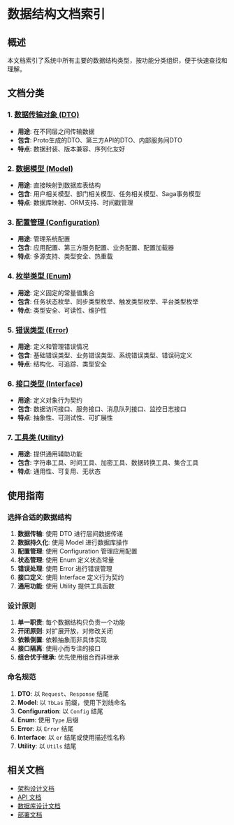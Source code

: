 # 数据结构文档索引

## 概述
本文档索引了系统中所有主要的数据结构类型，按功能分类组织，便于快速查找和理解。

## 文档分类

### 1. [数据传输对象 (DTO)](01-dto-transfer-objects.md)
- **用途**: 在不同层之间传输数据
- **包含**: Proto生成的DTO、第三方API的DTO、内部服务间DTO
- **特点**: 数据封装、版本兼容、序列化友好

### 2. [数据模型 (Model)](02-model-database-entities.md)
- **用途**: 直接映射到数据库表结构
- **包含**: 用户相关模型、部门相关模型、任务相关模型、Saga事务模型
- **特点**: 数据库映射、ORM支持、时间戳管理

### 3. [配置管理 (Configuration)](03-configuration-management.md)
- **用途**: 管理系统配置
- **包含**: 应用配置、第三方服务配置、业务配置、配置加载器
- **特点**: 多源支持、类型安全、热重载

### 4. [枚举类型 (Enum)](04-enum-types.md)
- **用途**: 定义固定的常量值集合
- **包含**: 任务状态枚举、同步类型枚举、触发类型枚举、平台类型枚举
- **特点**: 类型安全、可读性、维护性

### 5. [错误类型 (Error)](05-error-types.md)
- **用途**: 定义和管理错误情况
- **包含**: 基础错误类型、业务错误类型、系统错误类型、错误码定义
- **特点**: 结构化、可追踪、类型安全

### 6. [接口类型 (Interface)](06-interface-types.md)
- **用途**: 定义对象行为契约
- **包含**: 数据访问接口、服务接口、消息队列接口、监控日志接口
- **特点**: 抽象性、可测试性、可扩展性

### 7. [工具类 (Utility)](07-utility-types.md)
- **用途**: 提供通用辅助功能
- **包含**: 字符串工具、时间工具、加密工具、数据转换工具、集合工具
- **特点**: 通用性、可复用、无状态

## 使用指南

### 选择合适的数据结构
1. **数据传输**: 使用 DTO 进行层间数据传递
2. **数据持久化**: 使用 Model 进行数据库操作
3. **配置管理**: 使用 Configuration 管理应用配置
4. **状态管理**: 使用 Enum 定义状态常量
5. **错误处理**: 使用 Error 进行错误管理
6. **接口定义**: 使用 Interface 定义行为契约
7. **通用功能**: 使用 Utility 提供工具函数

### 设计原则
1. **单一职责**: 每个数据结构只负责一个功能
2. **开闭原则**: 对扩展开放，对修改关闭
3. **依赖倒置**: 依赖抽象而非具体实现
4. **接口隔离**: 使用小而专注的接口
5. **组合优于继承**: 优先使用组合而非继承

### 命名规范
1. **DTO**: 以 `Request`、`Response` 结尾
2. **Model**: 以 `TbLas` 前缀，使用下划线命名
3. **Configuration**: 以 `Config` 结尾
4. **Enum**: 使用 `Type` 后缀
5. **Error**: 以 `Error` 结尾
6. **Interface**: 以 `er` 结尾或使用描述性名称
7. **Utility**: 以 `Utils` 结尾

## 相关文档
- [架构设计文档](../README.md)
- [API 文档](../../api/README.md)
- [数据库设计文档](../../database/README.md)
- [部署文档](../../deployment/README.md) 